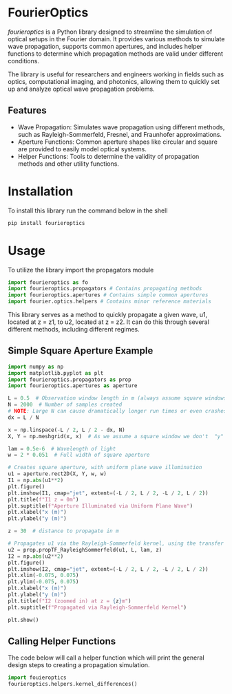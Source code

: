 # FourierOptics
*fourieroptics* is a Python library designed to streamline the simulation of optical setups in the Fourier domain. It provides various methods to simulate wave propagation, supports common apertures, and includes helper functions to determine which propagation methods are valid under different conditions.

The library is useful for researchers and engineers working in fields such as optics, computational imaging, and photonics, allowing them to quickly set up and analyze optical wave propagation problems.

## Features
- Wave Propagation: Simulates wave propagation using different methods, such as Rayleigh-Sommerfeld, Fresnel, and Fraunhofer approximations.
- Aperture Functions: Common aperture shapes like circular and square are provided to easily model optical systems.
- Helper Functions: Tools to determine the validity of propagation methods and other utility functions.

# Installation
To install this library run the command below in the shell
```bash
pip install fourieroptics
```

# Usage

To utilize the library import the propagators module
```Python
import fourieroptics as fo
import fourieroptics.propagators # Contains propagating methods
import fourieroptics.apertures # Contains simple common apertures
import fourier.optics.helpers # Contains minor reference materials
```

This library serves as a method to quickly propagate a given wave, u1, located at z = z1, to u2, located at z = z2. It can do this through several different methods, including different regimes.

## Simple Square Aperture Example

```Python
import numpy as np
import matplotlib.pyplot as plt
import fourieroptics.propagators as prop
import fourieroptics.apertures as aperture

L = 0.5  # Observation window length in m (always assume square windows)
N = 2000  # Number of samples created
# NOTE: Large N can cause dramatically longer run times or even crashes
dx = L / N

x = np.linspace(-L / 2, L / 2 - dx, N)
X, Y = np.meshgrid(x, x)  # As we assume a square window we don't  "y"

lam = 0.5e-6  # Wavelength of light
w = 2 * 0.051  # Full width of square aperture

# Creates square aperture, with uniform plane wave illumination
u1 = aperture.rect2D(X, Y, w, w)
I1 = np.abs(u1**2)
plt.figure()
plt.imshow(I1, cmap="jet", extent=(-L / 2, L / 2, -L / 2, L / 2))
plt.title(f"I1 z = 0m")
plt.suptitle(f"Aperture Illuminated via Uniform Plane Wave")
plt.xlabel("x (m)")
plt.ylabel("y (m)")

z = 30  # distance to propagate in m

# Propagates u1 via the Rayleigh-Sommerfeld kernel, using the transfer function approach
u2 = prop.propTF_RayleighSommerfeld(u1, L, lam, z)
I2 = np.abs(u2**2)
plt.figure()
plt.imshow(I2, cmap="jet", extent=(-L / 2, L / 2, -L / 2, L / 2))
plt.xlim(-0.075, 0.075)
plt.ylim(-0.075, 0.075)
plt.xlabel("x (m)")
plt.ylabel("y (m)")
plt.title(f"I2 (zoomed in) at z = {z}m")
plt.suptitle(f"Propagated via Rayleigh-Sommerfeld Kernel")

plt.show()
```
## Calling Helper Functions
The code below will call a helper function which will print the general design steps to creating a propagation simulation.
```Python
import fouieroptics
fourieroptics.helpers.kernel_differences()
```
